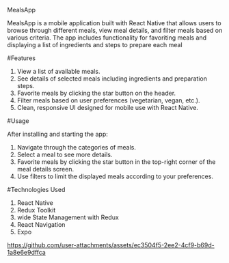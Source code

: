 
MealsApp

MealsApp is a mobile application built with React Native that allows users to browse through different meals, view meal details,
and filter meals based on various criteria.
The app includes functionality for favoriting meals and displaying a list of ingredients and steps to prepare each meal

#Features

  1) View a list of available meals.
  2) See details of selected meals including ingredients and preparation steps.
  3) Favorite meals by clicking the star button on the header.
  4) Filter meals based on user preferences (vegetarian, vegan, etc.).
  5) Clean, responsive UI designed for mobile use with React Native.

#Usage

After installing and starting the app:
  1) Navigate through the categories of meals.
  2) Select a meal to see more details.
  3) Favorite meals by clicking the star button in the top-right corner of the meal details screen.
  4) Use filters to limit the displayed meals according to your preferences.
   
#Technologies Used

1) React Native
2) Redux Toolkit
3) wide State Management with Redux
4) React Navigation
5) Expo

https://github.com/user-attachments/assets/ec3504f5-2ee2-4cf9-b69d-1a8e6e9dffca



